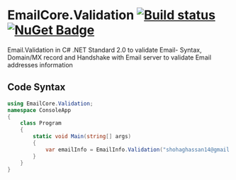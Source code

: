 # EmailCore.Validation [![Build status](https://ci.appveyor.com/api/projects/status/67ubhtmijuhyhq6q?svg=true)](https://ci.appveyor.com/project/eshohag/EmailCore.Validation) [![NuGet Badge](https://buildstats.info/nuget/EmailCore.Validation)](https://www.nuget.org/packages/EmailCore.Validation)

Email.Validation in C# .NET Standard 2.0 to validate Email- Syntax, Domain/MX record and Handshake with Email server to validate Email addresses information

## Code Syntax
```csharp
using EmailCore.Validation;
namespace ConsoleApp
{
    class Program
    {
        static void Main(string[] args)
        {
            var emailInfo = EmailInfo.Validation("shohaghassan14@gmail.com");
        }
    }
}

```
